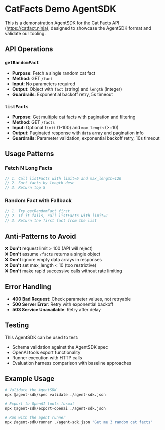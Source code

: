 # CatFacts Demo AgentSDK

This is a demonstration AgentSDK for the Cat Facts API (https://catfact.ninja), designed to showcase the AgentSDK format and validate our tooling.

## API Operations

### `getRandomFact`

- **Purpose**: Fetch a single random cat fact
- **Method**: GET `/fact`
- **Input**: No parameters required
- **Output**: Object with `fact` (string) and `length` (integer)
- **Guardrails**: Exponential backoff retry, 5s timeout

### `listFacts`

- **Purpose**: Get multiple cat facts with pagination and filtering
- **Method**: GET `/facts`
- **Input**: Optional `limit` (1-100) and `max_length` (>=10)
- **Output**: Paginated response with `data` array and pagination info
- **Guardrails**: Parameter validation, exponential backoff retry, 10s timeout

## Usage Patterns

### Fetch N Long Facts

```typescript
// 1. Call listFacts with limit=5 and max_length=120
// 2. Sort facts by length desc
// 3. Return top 5
```

### Random Fact with Fallback

```typescript
// 1. Try getRandomFact first
// 2. If it fails, call listFacts with limit=1
// 3. Return the first fact from the list
```

## Anti-Patterns to Avoid

❌ **Don't** request limit > 100 (API will reject)  
❌ **Don't** assume `/facts` returns a single object  
❌ **Don't** ignore empty data arrays in responses  
❌ **Don't** set max_length < 10 (too restrictive)  
❌ **Don't** make rapid successive calls without rate limiting

## Error Handling

- **400 Bad Request**: Check parameter values, not retryable
- **500 Server Error**: Retry with exponential backoff
- **503 Service Unavailable**: Retry after delay

## Testing

This AgentSDK can be used to test:

- Schema validation against the AgentSDK spec
- OpenAI tools export functionality
- Runner execution with HTTP calls
- Evaluation harness comparison with baseline approaches

## Example Usage

```bash
# Validate the AgentSDK
npx @agent-sdk/spec validate ./agent-sdk.json

# Export to OpenAI tools format
npx @agent-sdk/export-openai ./agent-sdk.json

# Run with the agent runner
npx @agent-sdk/runner ./agent-sdk.json "Get me 3 random cat facts"
```
